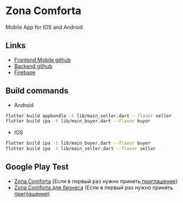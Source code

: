 # Zona Comforta

 Mobile App for IOS and Android

## Links

- [Frontend Mobile github](https://github.com/ZonaComfortaKZ/ZonaComfortaMobile)
- [Backend github](https://github.com/ZonaComfortaKZ/ZonaComforta)
- [Firebase](https://console.firebase.google.com/u/0/project/zona-comforta/overviewhttp:// "Firebase")


## Build commands
- Android
```bash
flutter build appbundle -t lib/main_seller.dart --flavor seller 
flutter build ipa -t lib/main_buyer.dart --flavor buyer
```
- IOS
```bash
flutter build ipa -t lib/main_buyer.dart --flavor buyer
flutter build ipa -t lib/main_seller.dart --flavor seller
```

## Google Play Test
- [Zona Comforta](https://play.google.com/store/apps/details?id=com.zona_comforta.zona_comforta/ "Zona Comforta") (Если в первый раз нужно принять[ приглашение](https://play.google.com/apps/internaltest/4699889273961746193 "приглашение"))
- [Zona Comforta для бизнеса](https://play.google.com/store/apps/details?id=com.zona_comforta.zona_comforta_business "Zona Comforta") (Если в первый раз нужно принять[ приглашение](https://play.google.com/apps/internaltest/4701208698460995245  "приглашение"))
